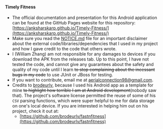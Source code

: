 #### Timely Fitness
*    The official documentation and presentation for this Android application can be found at the GitHub Pages website for this repository:
     [https://anksharskarp.github.io/Timely-Fitness/](https://anksharskarp.github.io/Timely-Fitness/)
*    Make sure you read the [NOTICE.md](https://github.com/Anksharskarp/Timely-Fitness/blob/master/NOTICE.md) file for an important disclaimer
     about the external code/libraries/dependencies that I used in my project and how I gave credit to the code that others wrote.
*    I (William Zhang) am not responsible for any damages to devices if you download the APK from the releases tab. Up to this point, I have not tested the code, 
     and cannot give any guarantees about the safety and quality of my code until I learn ~~to stop complaining about the incessant bugs in my code~~ to use JUnit or JBoss
     for testing.
*    If you want to contribute, email me at [aerialconnection98@gmail.com](aerialconnection98@gmail.com).
*    Credits to [brodeurlv](https://www.github.com/brodeurlv), because I used his Android app as a template for mine ~~to highlight how terrible I am at Android
     development~~(nobody saw that). The project's software license permitted the reuse of some of his `CSV` parsing functions, which were super helpful to me 
     for data storage on one's local device. If you are interested in helping him out on his project, check it out at: 
     *    [https://github.com/brodeurlv/fastnfitness](https://github.com/brodeurlv/fastnfitness)
